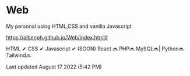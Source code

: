 # Web
My personal using HTML,CSS and vanilla Javascript

https://albenph.github.io/Web/index.html#

 HTML ✔
CSS  ✔
Javascript ✔
(SOON)
React 🔜
PHP🔜
MySQL🔜|
Python🔜
Tailwind🔜

Last updated  August 17 2022 (5:42 PM)
